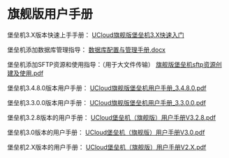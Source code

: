

# 旗舰版用户手册

堡垒机3.X版本快速上手手册： 
[UCloud旗舰版堡垒机3.X快速入门](https://uhas2017.cn-gd.ufileos.com/旗舰版堡垒机3.X快速入门.pdf)

堡垒机添加数据库管理指导：
[数据库配置与管理手册.docx](https://uhas2017.cn-gd.ufileos.com/堡垒机添加数据库管理配置指导.pdf)

堡垒机添加SFTP资源和使用指导：（用于大文件传输）
[旗舰版堡垒机sftp资源创建及使用.pdf](https://uhas2017.cn-gd.ufileos.com/sftp资源创建及使用.pdf)

堡垒机3.4.8.0版本用户手册：
[UCloud旗舰版堡垒机用户手册\_3.4.8.0.pdf](http://uhas2017.cn-gd.ufileos.com/旗舰版堡垒机用户手册-V3.4.8.0.pdf)

堡垒机3.3.0.0版本用户手册：
[UCloud旗舰版堡垒机用户手册\_3.3.0.0.pdf](https://uhas2017.cn-gd.ufileos.com/旗舰版堡垒机用户手册_3.3.0.0.pdf)

堡垒机3.2.8版本的用户手册：
[UCloud堡垒机（旗舰版）用户手册V3.2.8.pdf](https://uhas2017.cn-gd.ufileos.com/UCloud%E5%A0%A1%E5%9E%92%E6%9C%BA%EF%BC%88%E6%97%97%E8%88%B0%E7%89%88%EF%BC%89%E7%94%A8%E6%88%B7%E6%89%8B%E5%86%8CV3.2.8.pdf)

堡垒机3.0版本的用户手册：
[UCloud堡垒机（旗舰版）用户手册V3.0.pdf](https://uhas2017.cn-gd.ufileos.com/%E6%97%97%E8%88%B0%E7%89%88%E5%A0%A1%E5%9E%92%E6%9C%BA%E7%94%A8%E6%88%B7%E6%89%8B%E5%86%8C_3.0.pdf)

堡垒机2.X版本的用户手册：
[UCloud堡垒机（旗舰版）用户手册V2.X.pdf](https://uhas2017.ufile.ucloud.com.cn/UCloud%E5%A0%A1%E5%9E%92%E6%9C%BA%EF%BC%88%E6%97%97%E8%88%B0%E7%89%88%EF%BC%89%E7%94%A8%E6%88%B7%E6%89%8B%E5%86%8CV1.0.0.pdf)
